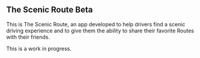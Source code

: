 ## The Scenic Route Beta

This is The Scenic Route, an app developed to help drivers find a scenic driving experience and to give them the ability to share their favorite Routes with their friends. 

This is a work in progress.
